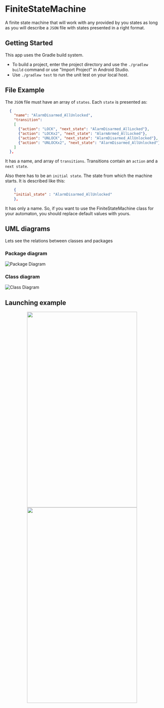 # FiniteStateMachine
A finite state machine that will work with any provided by you states as long as you will describe a `JSON` file with states presented in a right format.

## Getting Started

This app uses the Gradle build system. 

* To build a project, enter the project directory and use the `./gradlew build` command or use "Import Project" in Android Studio.
* Use `./gradlew test` to run the unit test on your local host.

## File Example

The `JSON` file must have an array of `states`. Each `state` is presented as:

```json
  {
    "name": "AlarmDisarmed_AllUnlocked",
    "transition":
    [
      {"action": "LOCK", "next_state": "AlarmDisarmed_AllLocked"},
      {"action": "LOCKx2", "next_state": "AlarmArmed_AllLocked"},
      {"action": "UNLOCK", "next_state": "AlarmDisarmed_AllUnlocked"},
      {"action": "UNLOCKx2", "next_state": "AlarmDisarmed_AllUnlocked"}
    ]
  },
  ```
  It has a name, and array of `transitions`. Transitions contain an `action` and a `next state`. 

Also there has to be an `initial state`. The state from which the machine starts. It is described like this:

```json
    {
    "initial_state" : "AlarmDisarmed_AllUnlocked"
    },
```

It has only a name. So, if you want to use the FiniteStateMachine class for your automaton, you should replace default values with yours.

## UML diagrams
Lets see the relations between classes and packages
### Package diagram
![Package Diagram](http://1.1m.yt/oVkFnzi.png)
### Class diagram
![Class Diagram](http://1.1m.yt/Igee0Sl.png)

## Launching example
<p align="center">
  <img src="http://3.1m.yt/GvWMesJ.png" width="360" height="640">    <img src="http://3.1m.yt/-ICteQu.png" width="360" height="640">
  </p>
